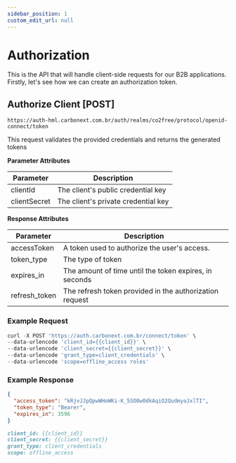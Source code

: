 ```yaml
---
sidebar_position: 1
custom_edit_url: null
---
```


# Authorization

This is the API that will handle client-side requests for our B2B applications. Firstly, let's see how we can create an authorization token.

## Authorize Client [POST]

```url title="BASE URL"
https://auth-hml.carbonext.com.br/auth/realms/co2free/protocol/openid-connect/token
```

This request validates the provided credentials and returns the generated tokens

**Parameter Attributes**

| Parameter    | Description                         |
| ------------ | ----------------------------------- |
| clientId     | The client's public credential key  |
| clientSecret | The client's private credential key |

**Response Attributes**

| Parameter     | Description                                             |
| ------------- | ------------------------------------------------------- |
| accessToken   | A token used to authorize the user's access.            |
| token_type    | The type of token                                       |
| expires_in    | The amount of time until the token expires, in seconds  |
| refresh_token | The refresh token provided in the authorization request |

### Example Request

```javascript
curl -X POST 'https://auth.carbonext.com.br/connect/token' \
--data-urlencode 'client_id={{client_id}}' \
--data-urlencode 'client_secret={{client_secret}}' \
--data-urlencode 'grant_type=client_credentials' \
--data-urlencode 'scope=offline_access roles'
```

### Example Response

```json
{
  "access_token": "kRjvJJpQpwWHoWKi-K_5SO0w0dkAqiO2QudmyoJxlTI",
  "token_type": "Bearer",
  "expires_in": 3596
}
```

```md title="BODY urlencoded"
client_id: {{client_id}}
client_secret: {{client_secret}}
grant_type: client_credentials
scope: offline_access
```

<!-- ## Refresh Token [POST]

```url title="BASE URL"
https://auth-hml.carbonext.com.br/auth/realms/co2free/protocol/openid-connect/token
```

This endpoint allows the user to request a new token when their current token expires.

**Parameter Attributes**

| Parameter     | Description                                              |
| ------------- | -------------------------------------------------------- |
| refresh_token | The refresh token provided in the authorization response |

### Example Request

```javascript
curl -X POST 'https://auth.carbonext.com.br/connect/token' \
--data-urlencode 'grant_type=refresh_token' \
--data-urlencode 'refresh_token={{refresh_token}}' \
--data-urlencode 'client_id={{client_id}}' \
--data-urlencode 'client_secret={{client_secret}}'
```

### Example Response

```json
{
  "access_token": "_OAiP7ySFVRf6_KE-8u9AcXjZQJQXhfRUkq_E0Zr1Mk",
  "token_type": "Bearer",
  "expires_in": 3595,
  "scope": "offline_access",
  "refresh_token": "5iI6Zo9QmJ3-bcmRTtH6ICdzjG-K2usMRKld0KrJRxw"
}
```

```md title="BODY urlencoded"
grant_type: refresh_token
refresh_token: {{refresh_token}}
client_id: {{client_id}}
client_secret: {{client_secret}}
``` -->

<!-- ## User Info [GET]

```url title="BASE URL"
https://auth.carbonext.com.br/connect/userinfo
```

A request that retrieves information from the user (or application key).

**Response Attributes**

| Attributes            | Description                                                            |
| --------------------- | ---------------------------------------------------------------------- |
| clientId              | The client identification (public key)                                 |
| userId                | The user identification                                                |
| name                  | The user's name                                                        |
| email                 | The user's email                                                       |
| isEmailValid          | A boolean to identify if the user's email has been verified            |
| customerId            | The ID of the customer the user or application is related to           |
| customerApplicationId | The ID of the customer's application (key)                             |
| customerTaxId         | The customer's tax document number                                     |
| customerLegalName     | The customer's legal name                                              |
| permissions           | An array containing the permissions keys for the user (or application) |

### Example Request

```javascript
curl -X GET 'https://auth.carbonext.com.br/connect/userinfo' \
    -H 'Content-Type: application/json' \
    -H 'Authorization: Bearer {token}'
```

### Example Response

```json
{
  "clientId": "5d7aac18-f566-49ec-b6cb-48e533d0d262",
  "userId": null,
  "name": null,
  "email": "exemplo.req@email.com",
  "isEmailValid": false,
  "customerId": "c892597a-997c-4a6f-a4cf-6e370240edff",
  "customerApplicationId": "ef04cbdc-5197-4812-a910-0d5253b4b2f5",
  "customerTaxId": "10.203.485/0001-74",
  "customerLegalName": "Carbon Teste",
  "permissions": [
    "certificates_read",
    "customerApplication_read",
    "customerApplication_write",
    "financial_read",
    "financial_write",
    "orders_read",
    "orders_write",
    "users_read",
    "users_write"
  ]
}
``` -->
